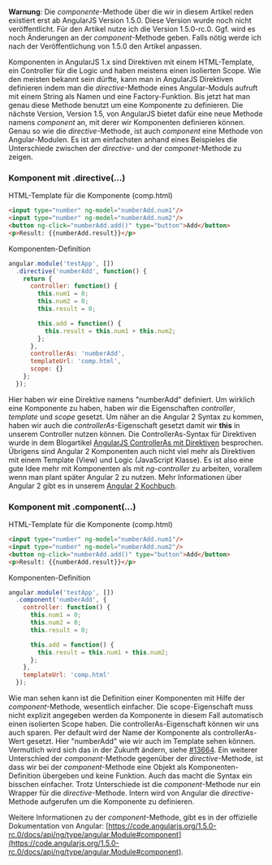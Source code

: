 __Warnung__: Die _componente_-Methode über die wir in diesem Artikel reden existiert erst ab AngularJS Version 1.5.0.
Diese Version wurde noch nicht veröffentlicht. Für den Artikel nutze ich die Version 1.5.0-rc.0.
Ggf. wird es noch Änderungen an der _component_-Methode geben.
Falls nötig werde ich nach der Veröffentlichung von 1.5.0 den Artikel anpassen.

Komponenten in AngularJS 1.x sind Direktiven mit einem HTML-Template, ein Controller für die Logic und haben meistens einen isolierten Scope.
Wie den meisten bekannt sein dürfte, kann man in AngularJS Direktiven definieren indem man die _directive_-Methode eines Angular-Moduls aufruft mit einem String als Namen und eine Factory-Funktion.
Bis jetzt hat man genau diese Methode benutzt um eine Komponente zu definieren.
Die nächste Version, Version 1.5, von AngularJS bietet dafür eine neue Methode namens _component_ an, mit derer wir Komponenten definieren können.
Genau so wie die _directive_-Methode, ist auch _component_ eine Methode von Angular-Modulen.
Es ist am einfachsten anhand eines Beispieles die Unterschiede zwischen der _directive_- und der _componet_-Methode zu zeigen.

### Komponent mit .directive(...)

HTML-Template für die Komponente (comp.html)

```html
<input type="number" ng-model="numberAdd.num1"/>
<input type="number" ng-model="numberAdd.num2"/>
<button ng-click="numberAdd.add()" type="button">Add</button>
<p>Result: {{numberAdd.result}}</p>
```

Komponenten-Definition
```javascript
angular.module('testApp', [])
  .directive('numberAdd', function() {
    return {
      controller: function() {
        this.num1 = 0;
        this.num2 = 0;
        this.result = 0;

        this.add = function() {
          this.result = this.num1 + this.num2;
        };
      },
      controllerAs: 'numberAdd',
      templateUrl: 'comp.html',
      scope: {}
    };
  });
```

Hier haben wir eine Direktive namens "numberAdd" definiert. Um wirklich eine Komponente zu haben, haben wir die Eigenschaften _controller_, _template_ und _scope_ gesetzt.
Um näher an die Angular 2 Syntax zu kommen, haben wir auch die _controllerAs_-Eigenschaft gesetzt damit wir __this__ in unserem Controller nutzen können.
Die ControllerAs-Syntax für Direktiven wurde in dem Blogartikel [AngularJS ControllerAs mit Direktiven](https://jsperts.de/blog/ng-ctrl-as-directive/) besprochen.
Übrigens sind Angular 2 Komponenten auch nicht viel mehr als Direktiven mit einem Template (View) und Logic (JavaScript Klasse).
Es ist also eine gute Idee mehr mit Komponenten als mit _ng-controller_ zu arbeiten, vorallem wenn man plant später Angular 2 zu nutzen.
Mehr Informationen über Angular 2 gibt es in unserem [Angular 2 Kochbuch](https://leanpub.com/angular2kochbuch/read).

### Komponent mit .component(...)

HTML-Template für die Komponente (comp.html)

```html
<input type="number" ng-model="numberAdd.num1"/>
<input type="number" ng-model="numberAdd.num2"/>
<button ng-click="numberAdd.add()" type="button">Add</button>
<p>Result: {{numberAdd.result}}</p>
```

Komponenten-Definition
```javascript
angular.module('testApp', [])
  .component('numberAdd', {
    controller: function() {
      this.num1 = 0;
      this.num2 = 0;
      this.result = 0;

      this.add = function() {
        this.result = this.num1 + this.num2;
      };
    },
    templateUrl: 'comp.html'
  });
```

Wie man sehen kann ist die Definition einer Komponenten mit Hilfe der _component_-Methode, wesentlich einfacher.
Die scope-Eigenschaft muss nicht explizit angegeben werden da Komponente in diesem Fall automatisch einen isolierten Scope haben.
Die controllerAs-Eigenschaft können wir uns auch sparen.
Per default wird der Name der Komponente als controllerAs-Wert gesetzt.
Hier "numberAdd" wie wir auch im Template sehen können.
Vermutlich wird sich das in der Zukunft ändern, siehe [#13664](https://github.com/angular/angular.js/issues/13664).
Ein weiterer Unterschied der _component_-Methode gegenüber der _directive_-Methode, ist dass wir bei der _component_-Methode eine Objekt als Komponenten-Definition übergeben und keine Funktion. Auch das macht die Syntax ein bisschen einfacher.
Trotz Unterschiede ist die _component_-Methode nur ein Wrapper für die _directive_-Methode. Intern wird von Angular die _directive_-Methode aufgerufen um die Komponente zu definieren.

Weitere Informationen zu der _component_-Methode, gibt es in der offizielle Dokumentation von Angular: [https://code.angularjs.org/1.5.0-rc.0/docs/api/ng/type/angular.Module#component](https://code.angularjs.org/1.5.0-rc.0/docs/api/ng/type/angular.Module#component).
